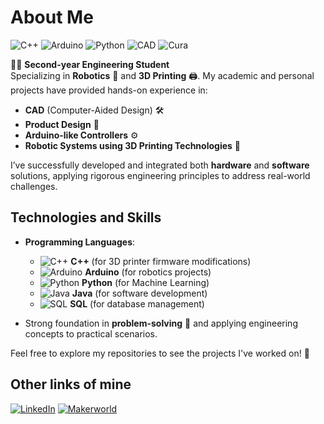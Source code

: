 # About Me

![C++](https://img.icons8.com/color/48/000000/c-plus-plus-logo.png) ![Arduino](https://img.icons8.com/color/48/000000/arduino.png) ![Python](https://img.icons8.com/color/48/000000/python.png) ![CAD](https://img.icons8.com/color/48/000000/autodesk-autocad.png) ![Cura](https://img.icons8.com/nolan/56/ultimaker-cura.png)

👨‍🎓 **Second-year Engineering Student**  
Specializing in **Robotics** 🤖 and **3D Printing** 🖨. My academic and personal projects have provided hands-on experience in:

- **CAD** (Computer-Aided Design) 🛠️  
- **Product Design** 📐  
- **Arduino-like Controllers** ⚙️  
- **Robotic Systems using 3D Printing Technologies** 🦾

I’ve successfully developed and integrated both **hardware** and **software** solutions, applying rigorous engineering principles to address real-world challenges.

## Technologies and Skills

- **Programming Languages**:  
  - ![C++](https://img.icons8.com/color/48/000000/c-plus-plus-logo.png) **C++** (for 3D printer firmware modifications)  
  - ![Arduino](https://img.icons8.com/color/48/000000/arduino.png) **Arduino** (for robotics projects)  
  - ![Python](https://img.icons8.com/color/48/000000/python.png) **Python** (for Machine Learning)
  - ![Java](https://img.icons8.com/color/48/java-coffee-cup-logo--v1.png) **Java** (for software development)  
  - ![SQL](https://img.icons8.com/color/48/my-sql.png) **SQL** (for database management)

- Strong foundation in **problem-solving** 🧠 and applying engineering concepts to practical scenarios.

Feel free to explore my repositories to see the projects I've worked on! 🚀

## Other links of mine

[![LinkedIn](https://img.icons8.com/fluency/120/linkedin.png)](https://www.linkedin.com/in/tigran-og-27051b30b/?originalSubdomain=es) [![Makerworld](https://media.printables.com/media/prints/754259/images/5885287_be47d97c-1aee-45e2-9f54-09a06093081a_b35039bb-5086-43b5-8b8d-4dde65caf490/thumbs/inside/160x120/webp/bambulablogo.webp)](makerworld.com/es/@TheTg)


<!--
**Thetigri/Thetigri** is a ✨ _special_ ✨ repository because its `README.md` (this file) appears on your GitHub profile.

Here are some ideas to get you started:

- 🔭 I’m currently working on ...
- 🌱 I’m currently learning ...
- 👯 I’m looking to collaborate on ...
- 🤔 I’m looking for help with ...
- 💬 Ask me about ...
- 📫 How to reach me: ...
- 😄 Pronouns: ...
- ⚡ Fun fact: ...
-->
